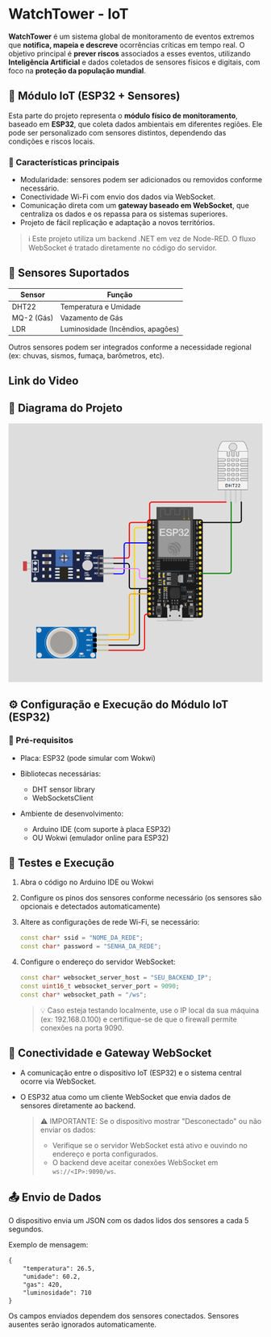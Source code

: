 # WatchTower - IoT

**WatchTower** é um sistema global de monitoramento de eventos extremos que **notifica, mapeia e descreve** ocorrências críticas em tempo real. O objetivo principal é **prever riscos** associados a esses eventos, utilizando **Inteligência Artificial** e dados coletados de sensores físicos e digitais, com foco na **proteção da população mundial**.

## 📡 Módulo IoT (ESP32 + Sensores)

Esta parte do projeto representa o **módulo físico de monitoramento**, baseado em **ESP32**, que coleta dados ambientais em diferentes regiões. Ele pode ser personalizado com sensores distintos, dependendo das condições e riscos locais.

### 🎯 Características principais

- Modularidade: sensores podem ser adicionados ou removidos conforme necessário.
- Conectividade Wi-Fi com envio dos dados via WebSocket.
- Comunicação direta com um **gateway baseado em WebSocket**, que centraliza os dados e os repassa para os sistemas superiores.
- Projeto de fácil replicação e adaptação a novos territórios.

> ℹ️ Este projeto utiliza um backend .NET em vez de Node-RED. O fluxo WebSocket é tratado diretamente no código do servidor.


## 🧰 Sensores Suportados

| Sensor       | Função                     |
|--------------|----------------------------|
| DHT22        | Temperatura e Umidade      |
| MQ-2 (Gás)   | Vazamento de Gás           |
| LDR          | Luminosidade (Incêndios, apagões) |

Outros sensores podem ser integrados conforme a necessidade regional (ex: chuvas, sismos, fumaça, barômetros, etc).

## Link do Video


## 📸 Diagrama do Projeto

![Diagrama arduino](image.png)

## ⚙️ Configuração e Execução do Módulo IoT (ESP32)

### 🔧 Pré-requisitos

- Placa: ESP32 (pode simular com Wokwi)

- Bibliotecas necessárias:
    - DHT sensor library
    - WebSocketsClient

- Ambiente de desenvolvimento:
    - Arduino IDE (com suporte à placa ESP32)
    - OU Wokwi (emulador online para ESP32)

## 🧪 Testes e Execução

1. Abra o código no Arduino IDE ou Wokwi

2. Configure os pinos dos sensores conforme necessário (os sensores são opcionais e detectados automaticamente)

3. Altere as configurações de rede Wi-Fi, se necessário:

    ```ino
    const char* ssid = "NOME_DA_REDE";
    const char* password = "SENHA_DA_REDE";
    ```

4. Configure o endereço do servidor WebSocket:

    ```ino
    const char* websocket_server_host = "SEU_BACKEND_IP";
    const uint16_t websocket_server_port = 9090;
    const char* websocket_path = "/ws";
    ```
    > 💡 Caso esteja testando localmente, use o IP local da sua máquina (ex: 192.168.0.100) e certifique-se de que o firewall permite conexões na porta 9090.

## 🔌 Conectividade e Gateway WebSocket

- A comunicação entre o dispositivo IoT (ESP32) e o sistema central ocorre via WebSocket.

- O ESP32 atua como um cliente WebSocket que envia dados de sensores diretamente ao backend.    

    >⚠️ IMPORTANTE: Se o dispositivo mostrar "Desconectado" ou não enviar os dados:
    > - Verifique se o servidor WebSocket está ativo e ouvindo no endereço e porta configurados.
    > - O backend deve aceitar conexões WebSocket em `ws://<IP>:9090/ws`.


## 📤 Envio de Dados

O dispositivo envia um JSON com os dados lidos dos sensores a cada 5 segundos.

Exemplo de mensagem:

    {
        "temperatura": 26.5,
        "umidade": 60.2,
        "gas": 420,
        "luminosidade": 710
    }

Os campos enviados dependem dos sensores conectados. Sensores ausentes serão ignorados automaticamente.